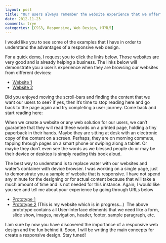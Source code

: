```yaml
---
layout: post
title: "Our users always remember the website experience that we offer"
date: 2012-11-23
comments: trye
categories: [CSS3, Responsive, Web Design, HTML5]
---
```


I would like you to see some of the examples that I have in order to understand the advantages of a responsive web design.  
  
  
For a quick demo, I request you to click the links below. Those websites are very good and is already helping a business. The links below will demonstrate you a user’s experience when they are browsing our websites from different devices:  

<!-- more -->

- [Website 1](http://www.responsinator.com/?url=https%3A%2F%2Fwww.quote-process.co.uk%2Fpostoffice%2Fpet%2Fapp%2F%28S%28g5zfio551el2c4bddyap2zmk%29%29%2Fstart.aspx)
- [Website 2](http://www.responsinator.com/?url=https%3A%2F%2Fwww.quote-process.co.uk%2Fprotectyourbubble%2Fpet%2Fapp%2F%28S%281qoxjw45fkri00vcnovzta2c%29%29%2Fstart.aspx)

Did you enjoyed moving the scroll-bars and finding the content that we want our users to see? If yes, then it’s time to stop reading here and go back to the page again and try completing a user journey. Come back and start reading here:  
  
  
When we create a website or any web solution for our users, we can’t guarantee that they will read these words on a printed page, holding a tiny paperback in their hands. Maybe they are sitting at desk with an electronic copy of the content on a screen. Perhaps, they are on morning commute, tapping through pages on a smart phone or swiping along a tablet. Or maybe they don’t even see the words as we blessed people do or may be their device or desktop is simply reading this book aloud.  
  
  
The best way to understand is to replace water with our websites and water’s container with device browser. I was working on a single page, just to demonstrate you a sample of website that is responsive. I have not spend any minute for the designing or for actual content because that will take a much amount of time and is not needed for this instance. Again, I would like you see and tell me about your experience by going through URLs below  
  
  

- [Prototype 1](http://www.responsinator.com/?url=codepen.io%2Fsiddharth-pandey%2Ffull%2FlHFCr)
- [Prototype 2](http://www.responsinator.com/?url=www.siddharthkpandey.co.uk) (This is my website which is in progress…) 
The above prototype contains all User-Interface elements that we need like a form, slide show, images, navigation, header, footer, sample paragraph, etc.   
  
  
I am sure by now you have discovered the importance of a responsive web design and the fun behind it. Soon, I will be writing the main concepts for create a responsive design. Stay tuned!